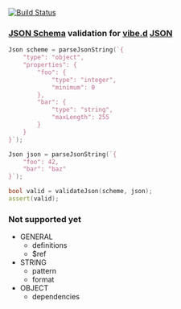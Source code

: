 [![Build Status](https://travis-ci.org/vladimirgamalian/vibe.d.json.schema.svg?branch=master)](https://travis-ci.org/vladimirgamalian/vibe.d.json.schema)

### [JSON Schema](http://json-schema.org/) validation for [vibe.d](http://vibed.org/) [JSON](http://vibed.org/api/vibe.data.json/)

```D
Json scheme = parseJsonString(`{
	"type": "object",
	"properties": {
		"foo": { 
			"type": "integer",
			"minimum": 0
		},
		"bar": { 
			"type": "string",
			"maxLength": 255
		}
	}
}`);

Json json = parseJsonString(`{
	"foo": 42, 
	"bar": "baz"
}`);

bool valid = validateJson(scheme, json);
assert(valid);
```

### Not supported yet
* GENERAL
  * definitions
  * $ref
* STRING
  * pattern
  * format
* OBJECT
  * dependencies
